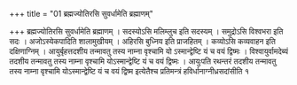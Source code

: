 +++
title = "01 ब्रह्मज्योतिरसि सुवर्धामेति ब्रह्माणम्"

+++
ब्रह्मज्योतिरसि सुवर्धामेति ब्रह्माणम् । सदस्योऽसि मलिम्लुच इति सदस्यम् । समुद्रोऽसि विश्वभरा इति सदः । अजोऽस्येकपादिति शालामुखीयम् । अहिरसि बुध्निय इति प्राजहितम् । कव्योऽसि कव्यवाहन इति दक्षिणाग्निम् । आयुर्बृहत्तदशीय तन्मावतु तस्य नाम्ना वृश्चामि यो ऽस्मान्द्वेष्टि यं च वयं द्विष्मः । विश्वायुर्वामदेब्यं तदशीय तन्मावतु तस्य नाम्ना वृश्चामि योऽस्मान्द्वेष्टि यं च वयं द्विष्मः । आयुःपति रथन्तरं तदशीय तन्मावतु तस्य नाम्ना वृश्चामि योऽस्मान्द्वेष्टि यं च वयं द्विष्म इत्येतैश्च प्रतिमन्त्रं हविर्धानाग्नीध्रसदांसीति १